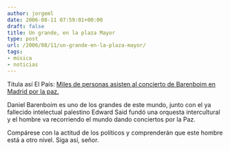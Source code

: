 ```yaml
---
author: jorgeml
date: 2006-08-11 07:59:01+00:00
draft: false
title: Un grande, en la plaza Mayor
type: post
url: /2006/08/11/un-grande-en-la-plaza-mayor/
tags:
- música
- noticias
---
```


Titula así El País: [Miles de personas asisten al concierto de Barenboim en Madrid por la paz.](http://www.elpais.es/articulo/cultura/Miles/personas/asisten/concierto/Barenboim/Madrid/paz/elpporcul/20060811elpepucul_1/Tes/)

Daniel Barenboim es uno de los grandes de este mundo, junto con el ya fallecido intelectual palestino Edward Said fundó una orquesta intercultural y el hombre va recorriendo el mundo dando conciertos por la Paz.

Compárese con la actitud de los políticos y comprenderán que este hombre está a otro nivel. Siga así, señor.  


